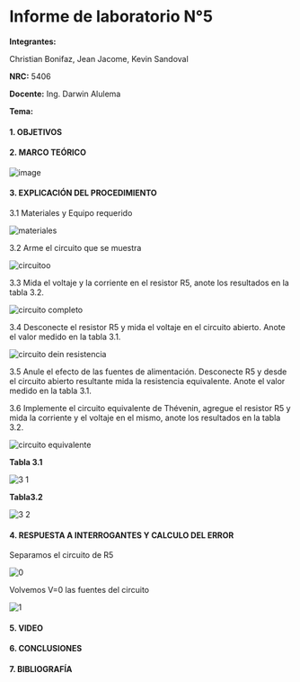 # Informe de laboratorio N°5

**Integrantes:**

Christian Bonifaz, Jean Jacome, Kevin Sandoval

**NRC:** 5406

**Docente:** Ing. Darwin Alulema

**Tema:** 

#### 1. OBJETIVOS 

#### 2. MARCO TEÓRICO 

![image](https://user-images.githubusercontent.com/85208164/126564281-8aa0e3a6-078e-45c0-ac6a-da8469a56989.png)

#### 3. EXPLICACIÓN DEL PROCEDIMIENTO

3.1 Materiales y Equipo requerido

![materiales](https://user-images.githubusercontent.com/84586968/126590985-29842eb0-b735-4c54-b4b8-e94ba825fe75.PNG)

3.2 Arme el circuito que se muestra

![circuitoo](https://user-images.githubusercontent.com/84586968/126590916-5100025d-cc04-4330-a8b4-ea2c598b39d6.PNG)

3.3 Mida el voltaje y la corriente en el resistor R5, anote los resultados en la tabla 3.2.

![circuito completo](https://user-images.githubusercontent.com/84586968/126590917-32aeb976-b136-417e-b45a-056f7244c143.PNG)

3.4 Desconecte el resistor R5 y mida el voltaje en el circuito abierto. Anote el valor medido en la tabla 3.1.

![circuito dein resistencia](https://user-images.githubusercontent.com/84586968/126590920-7746ca76-90b4-4297-8596-458f7844343a.PNG)

3.5 Anule el efecto de las fuentes de alimentación. Desconecte R5 y desde el circuito abierto resultante mida la resistencia equivalente. Anote el valor medido en la tabla 3.1.

3.6 Implemente el circuito equivalente de Thévenin, agregue el resistor R5 y mida la corriente y el voltaje en el mismo, anote los resultados en la tabla 3.2.

![circuito equivalente](https://user-images.githubusercontent.com/84586968/126590919-6300563b-7ccd-43d1-82ba-70d3c0c9bdf9.PNG)

**Tabla 3.1**

![3 1](https://user-images.githubusercontent.com/84586968/126591260-12e7eb42-22b4-46d3-a546-76d20a49d89c.PNG)

**Tabla3.2**

![3 2](https://user-images.githubusercontent.com/84586968/126591255-7877023c-e9f8-49f9-8f02-fdaeb18b77c7.PNG)

#### 4. RESPUESTA A INTERROGANTES Y CALCULO DEL ERROR
Separamos el circuito de R5

![0](https://user-images.githubusercontent.com/84586968/126591678-d8e2a2f1-e7b3-498e-a73d-dcbd1535f1bb.png)

Volvemos V=0 las fuentes del circuito

![1](https://user-images.githubusercontent.com/84586968/126591679-e0b1c641-5453-449e-9bb6-0c2967a35cd9.png)

#### 5. VIDEO

#### 6. CONCLUSIONES 

#### 7. BIBLIOGRAFÍA

